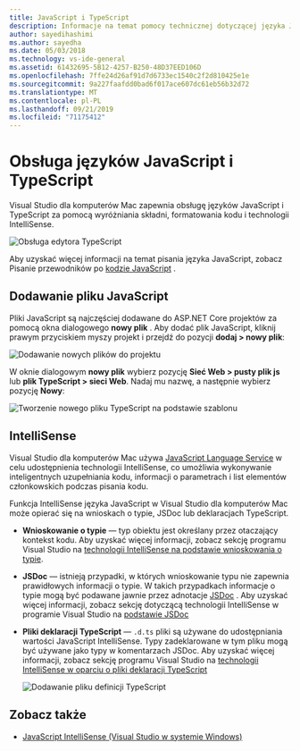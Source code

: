 ```yaml
---
title: JavaScript i TypeScript
description: Informacje na temat pomocy technicznej dotyczącej języka JavaScript w Visual Studio dla komputerów Mac
author: sayedihashimi
ms.author: sayedha
ms.date: 05/03/2018
ms.technology: vs-ide-general
ms.assetid: 61432695-5B12-4257-B250-48D37EED106D
ms.openlocfilehash: 7ffe24d26af91d7d6733ec1540c2f2d810425e1e
ms.sourcegitcommit: 9a227faafdd0bad6f017ace607dc61eb56b32d72
ms.translationtype: MT
ms.contentlocale: pl-PL
ms.lasthandoff: 09/21/2019
ms.locfileid: "71175412"
---
```

# <a name="javascript-and-typescript-support"></a>Obsługa języków JavaScript i TypeScript

Visual Studio dla komputerów Mac zapewnia obsługę języków JavaScript i TypeScript za pomocą wyróżniania składni, formatowania kodu i technologii IntelliSense.

![Obsługa edytora TypeScript](/media/tsjseditor-2019.gif)

Aby uzyskać więcej informacji na temat pisania języka JavaScript, zobacz Pisanie przewodników po [kodzie JavaScript](/scripting/javascript/writing-javascript-code) .

## <a name="adding-a-javascript-file"></a>Dodawanie pliku JavaScript

Pliki JavaScript są najczęściej dodawane do ASP.NET Core projektów za pomocą okna dialogowego **nowy plik** . Aby dodać plik JavaScript, kliknij prawym przyciskiem myszy projekt i przejdź do pozycji **dodaj > nowy plik**:

![Dodawanie nowych plików do projektu](media/javascript-image1.png)

W oknie dialogowym **nowy plik** wybierz pozycję **Sieć Web > pusty plik js** lub **plik TypeScript > sieci Web**. Nadaj mu nazwę, a następnie wybierz pozycję **Nowy**:

![Tworzenie nowego pliku TypeScript na podstawie szablonu](media/javascript-image2.png)

## <a name="intellisense"></a>IntelliSense

Visual Studio dla komputerów Mac używa [JavaScript Language Service](/visualstudio/ide/javascript-intellisense) w celu udostępnienia technologii IntelliSense, co umożliwia wykonywanie inteligentnych uzupełniania kodu, informacji o parametrach i list elementów członkowskich podczas pisania kodu.

Funkcja IntelliSense języka JavaScript w Visual Studio dla komputerów Mac może opierać się na wnioskach o typie, JSDoc lub deklaracjach TypeScript.

- **Wnioskowanie o typie** — typ obiektu jest określany przez otaczający kontekst kodu. Aby uzyskać więcej informacji, zobacz sekcję programu Visual Studio na [technologii IntelliSense na podstawie wnioskowania o typie](/visualstudio/ide/javascript-intellisense#intellisense-based-on-type-inference).
- **JSDoc** — istnieją przypadki, w których wnioskowanie typu nie zapewnia prawidłowych informacji o typie. W takich przypadkach informacje o typie mogą być podawane jawnie przez adnotacje [JSDoc](https://jsdoc.app/about-getting-started.html) . Aby uzyskać więcej informacji, zobacz sekcję dotyczącą technologii IntelliSense w programie Visual Studio na [podstawie JSDoc](/visualstudio/ide/javascript-intellisense#intellisense-based-on-jsdoc)
- **Pliki deklaracji TypeScript** — `.d.ts` pliki są używane do udostępniania wartości JavaScript IntelliSense. Typy zadeklarowane w tym pliku mogą być używane jako typy w komentarzach JSDoc. Aby uzyskać więcej informacji, zobacz sekcję programu Visual Studio na [technologii IntelliSense w oparciu o pliki deklaracji TypeScript](/visualstudio/ide/javascript-intellisense#intellisense-based-on-typescript-declaration-files)

    ![Dodawanie pliku definicji TypeScript](media/javascript-type-intellisense-2019.gif)

## <a name="see-also"></a>Zobacz także

- [JavaScript IntelliSense (Visual Studio w systemie Windows)](/visualstudio/ide/javascript-intellisense)
